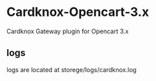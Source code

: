 # Cardknox-Opencart-3.x
Cardknox Gateway plugin for Opencart 3.x

## logs
logs are located at storege/logs/cardknox.log
